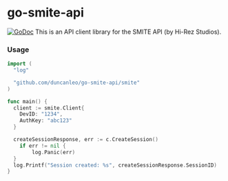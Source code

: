 # go-smite-api
[![GoDoc](https://godoc.org/github.com/duncanleo/go-smite-api/smite?status.svg)](https://godoc.org/github.com/duncanleo/go-smite-api/smite)
This is an API client library for the SMITE API (by Hi-Rez Studios).

### Usage
```go
import (
  "log"

  "github.com/duncanleo/go-smite-api/smite"
)

func main() {
  client := smite.Client{
    DevID: "1234",
    AuthKey: "abc123"
  }

  createSessionResponse, err := c.CreateSession()
	if err != nil {
		log.Panic(err)
  }
  log.Printf("Session created: %s", createSessionResponse.SessionID)
}
```
